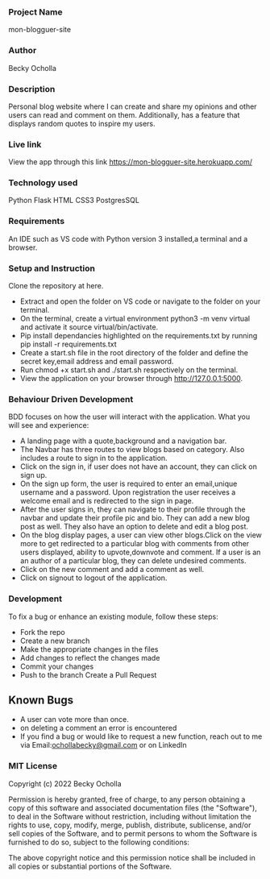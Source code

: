 ### Project Name
mon-blogguer-site

### Author
Becky Ocholla

### Description
Personal blog website where I can create and share my opinions and other users can read and comment on them. Additionally, has a feature that displays random quotes to inspire my users.


### Live link
View the app through this link https://mon-blogguer-site.herokuapp.com/

### Technology used
Python
Flask
HTML
CSS3
PostgresSQL

### Requirements
An IDE such as VS code with Python version 3 installed,a terminal and a browser.

### Setup and Instruction
Clone the repository at here.
* Extract and open the folder on VS code or navigate to the folder on your terminal.
* On the terminal, create a virtual environment python3 -m venv virtual and activate it source virtual/bin/activate.
* Pip install dependancies highlighted on the requirements.txt by running pip install -r requirements.txt
* Create a start.sh file in the root directory of the folder and define the secret key,email address and email password.
* Run chmod +x start.sh and ./start.sh respectively on the terminal.
* View the application on your browser through http://127.0.0.1:5000.

### Behaviour Driven Development
BDD focuses on how the user will interact with the application. What you will see and experience:

* A landing page with a quote,background and a navigation bar.
* The Navbar has three routes to view blogs based on category. Also includes a route to sign in to the application.
* Click on the sign in, if user does not have an account, they can click on sign up.
* On the sign up form, the user is required to enter an email,unique username and a password. Upon registration the user receives a welcome email and is redirected to the sign in page.
* After the user signs in, they can navigate to their profile through the navbar and update their profile pic and bio. They can add a new blog post as well. They also have an option to delete and edit a blog post.
* On the blog display pages, a user can view other blogs.Click on the view more to get redirected to a particular blog with comments from other users displayed, ability to upvote,downvote and comment. If a user is an an author of a particular blog, they can delete undesired comments.
* Click on the new comment and add a comment as well.
* Click on signout to logout of the application.

### Development
To fix a bug or enhance an existing module, follow these steps:

* Fork the repo
* Create a new branch
* Make the appropriate changes in the files
* Add changes to reflect the changes made
* Commit your changes 
* Push to the branch 
Create a Pull Request

## Known Bugs
* A user can vote more than once.
* on deleting a comment an error is encountered
* If you find a bug or would like to request a new function, reach out to me via Email:ochollabecky@gmail.com or on LinkedIn




### MIT License

Copyright (c) 2022 Becky Ocholla

Permission is hereby granted, free of charge, to any person obtaining a copy of this software and associated documentation files (the "Software"), to deal in the Software without restriction, including without limitation the rights to use, copy, modify, merge, publish, distribute, sublicense, and/or sell copies of the Software, and to permit persons to whom the Software is furnished to do so, subject to the following conditions:

The above copyright notice and this permission notice shall be included in all copies or substantial portions of the Software.